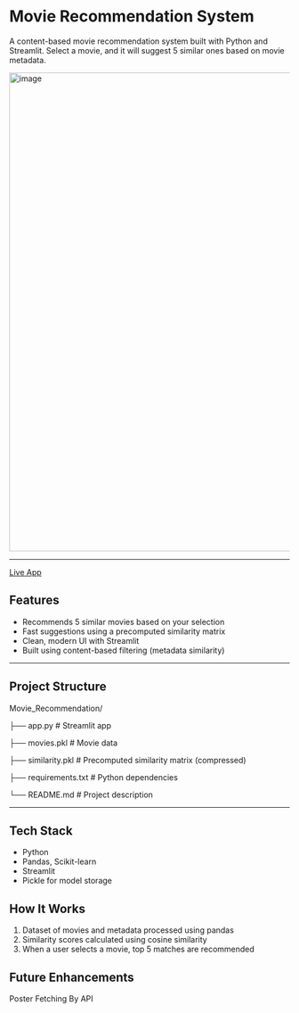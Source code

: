 #  Movie Recommendation System

A content-based movie recommendation system built with Python and Streamlit. Select a movie, and it will suggest 5 similar ones based on movie metadata.

<img width="1443" height="859" alt="image" src="https://github.com/user-attachments/assets/be3d5aae-f40c-4600-99ab-4e284ba10348" />


---
 [Live App](https://tanishakathpal-movie-recommendation-app-dlv6qw.streamlit.app)

##  Features

-  Recommends 5 similar movies based on your selection  
-  Fast suggestions using a precomputed similarity matrix  
-  Clean, modern UI with Streamlit  
-  Built using content-based filtering (metadata similarity)

---

##  Project Structure
Movie_Recommendation/

├── app.py # Streamlit app

├── movies.pkl # Movie data

├── similarity.pkl # Precomputed similarity matrix (compressed)

├── requirements.txt # Python dependencies

└── README.md # Project description


---


## Tech Stack

- Python
- Pandas, Scikit-learn
- Streamlit
- Pickle for model storage

##  How It Works

1. Dataset of movies and metadata processed using pandas
2. Similarity scores calculated using cosine similarity
3. When a user selects a movie, top 5 matches are recommended


## Future Enhancements
Poster Fetching By API





